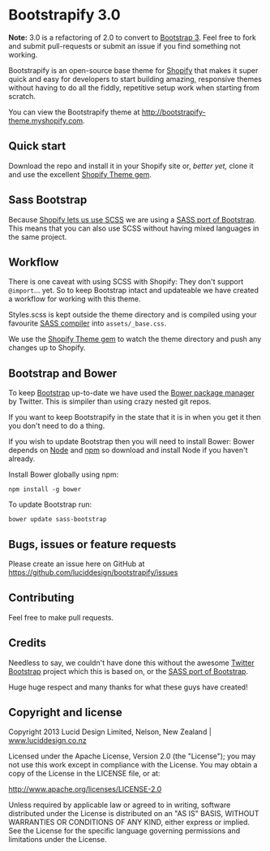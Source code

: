 Bootstrapify 3.0
=================

**Note:** 3.0 is a refactoring of 2.0 to convert to [Bootstrap 3](http://twitter.github.com/bootstrap). Feel free to fork and submit pull-requests or submit an issue if you find something not working.

Bootstrapify is an open-source base theme for [Shopify](http://www.shopify.com?ref=lucid-design) that makes it super quick and easy for developers to start building amazing, responsive themes without having to do all the fiddly, repetitive setup work when starting from scratch.

You can view the Bootstrapify theme at http://bootstrapify-theme.myshopify.com.

Quick start
-----------

Download the repo and install it in your Shopify site or, *better yet,* clone it and use the excellent [Shopify Theme gem](https://github.com/Shopify/shopify_theme).


Sass Bootstrap
--------------

Because [Shopify lets us use SCSS](http://ecommerce.shopify.com/c/ecommerce-design/t/you-can-now-use-scss-in-shopify-s-template-editor-133389) we are using a [SASS port of Bootstrap](https://github.com/jlong/sass-bootstrap).
This means that you can also use SCSS without having mixed languages in the same project.


Workflow
--------

There is one caveat with using SCSS with Shopify: They don't support `@import`... yet.
So to keep Bootstrap intact and updateable we have created a workflow for working with this theme.

Styles.scss is kept outside the theme directory and is compiled using your favourite [SASS compiler](http://incident57.com/codekit/) into `assets/_base.css`.

We use the [Shopify Theme gem](https://github.com/Shopify/shopify_theme) to watch the theme directory and push any changes up to Shopify.


Bootstrap and Bower
-------------------

To keep [Bootstrap](https://github.com/jlong/sass-bootstrap) up-to-date we have used the [Bower package manager](http://bower.io/) by Twitter.
This is simpiler than using crazy nested git repos.

If you want to keep Bootstrapify in the state that it is in when you get it then you don't need to do a thing.

If you wish to update Bootstrap then you will need to install Bower:
Bower depends on [Node](http://nodejs.org/) and [npm](https://npmjs.org/) so download and install Node if you haven't already.

Install Bower globally using npm:

    npm install -g bower
  
To update Bootstrap run:

    bower update sass-bootstrap
  

Bugs, issues or feature requests
-----------

Please create an issue here on GitHub at https://github.com/luciddesign/bootstrapify/issues


Contributing
------------

Feel free to make pull requests.

Credits
------------

Needless to say, we couldn't have done this without the awesome [Twitter Bootstrap](http://twitter.github.com/bootstrap) project which this is based on,
or the [SASS port of Bootstrap](https://github.com/jlong/sass-bootstrap).

Huge huge respect and many thanks for what these guys have created!


Copyright and license
---------------------

Copyright 2013 Lucid Design Limited, Nelson, New Zealand | www.luciddesign.co.nz

Licensed under the Apache License, Version 2.0 (the "License");
you may not use this work except in compliance with the License.
You may obtain a copy of the License in the LICENSE file, or at:

   http://www.apache.org/licenses/LICENSE-2.0

Unless required by applicable law or agreed to in writing, software
distributed under the License is distributed on an "AS IS" BASIS,
WITHOUT WARRANTIES OR CONDITIONS OF ANY KIND, either express or implied.
See the License for the specific language governing permissions and
limitations under the License.
